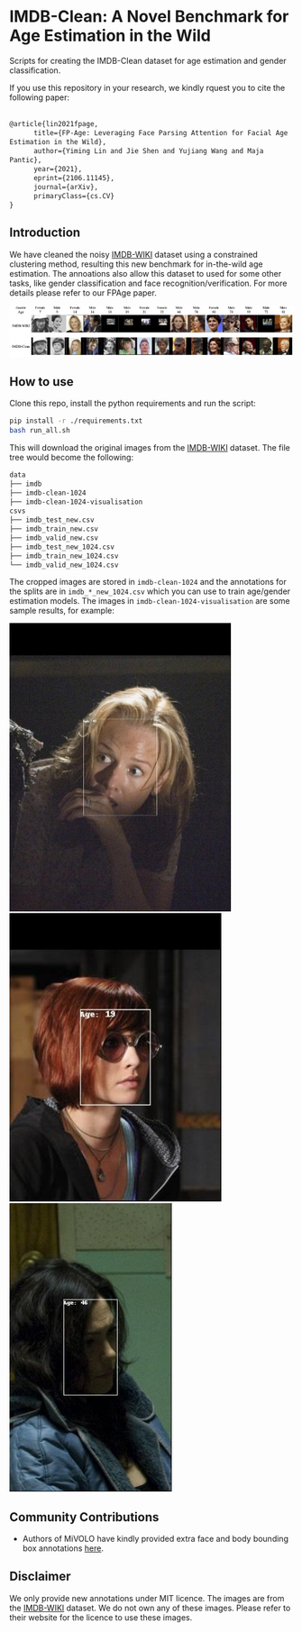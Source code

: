 # IMDB-Clean: A Novel Benchmark for Age Estimation in the Wild

Scripts for creating the IMDB-Clean dataset for age estimation and gender classification.

If you use this repository in your research, we kindly rquest you to cite the following paper:

```

@article{lin2021fpage,
      title={FP-Age: Leveraging Face Parsing Attention for Facial Age Estimation in the Wild}, 
      author={Yiming Lin and Jie Shen and Yujiang Wang and Maja Pantic},
      year={2021},
      eprint={2106.11145},
      journal={arXiv},
      primaryClass={cs.CV}
}

```

## Introduction

We have cleaned the noisy [IMDB-WIKI](https://data.vision.ee.ethz.ch/cvl/rrothe/imdb-wiki/) dataset using a constrained clustering method, resulting this new benchmark for in-the-wild age estimation. The annoations also allow this dataset to used for some other tasks, like gender classification and face recognition/verification. For more details please refer to our FPAge paper.

![compare](visual_samples/compare_with_imdbwiki.jpg)

## How to use

Clone this repo, install the python requirements and run the script:

```bash
pip install -r ./requirements.txt
bash run_all.sh
```

This will download the original images from the [IMDB-WIKI](https://data.vision.ee.ethz.ch/cvl/rrothe/imdb-wiki/) dataset. The file tree would become the following:

```
data
├── imdb
├── imdb-clean-1024
├── imdb-clean-1024-visualisation
csvs
├── imdb_test_new.csv
├── imdb_train_new.csv
├── imdb_valid_new.csv
├── imdb_test_new_1024.csv
├── imdb_train_new_1024.csv
└── imdb_valid_new_1024.csv
```

The cropped images are stored in `imdb-clean-1024` and the annotations for the splits are in `imdb_*_new_1024.csv` which you can use to train age/gender estimation models. The images in `imdb-clean-1024-visualisation` are some sample results, for example:

![](visual_samples/test.jpg)
![](visual_samples/test2.jpg)
![](visual_samples/test3.jpg)

## Community Contributions
* Authors of MiVOLO have kindly provided extra face and body bounding box annotations [here](https://github.com/WildChlamydia/MiVOLO#dataset).

## Disclaimer

We only provide new annotations under MIT licence. The images are from the [IMDB-WIKI](https://data.vision.ee.ethz.ch/cvl/rrothe/imdb-wiki/) dataset. We do not own any of these images. Please refer to their website for the licence to use these images.
